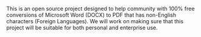 This is an open source project designed to help community with 100% free conversions of Microsoft Word (DOCX) to PDF that has non-English characters (Foreign Languages). We will work on making sure that this project will be suitable for both personal and enterprise use.
